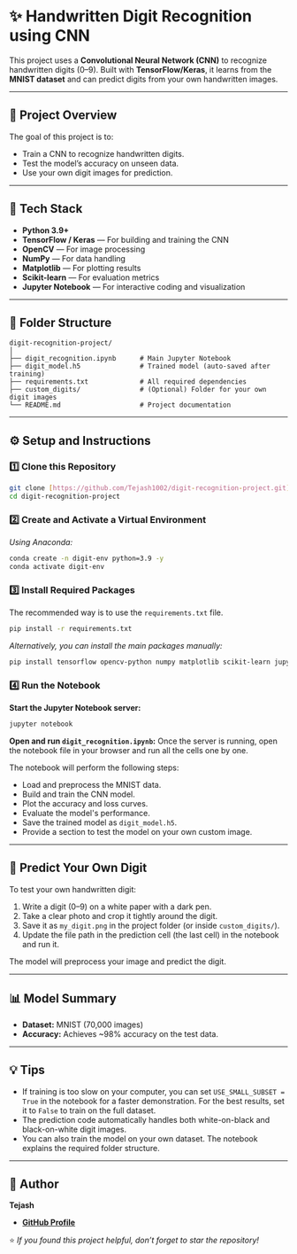  # ✨ Handwritten Digit Recognition using CNN

This project uses a **Convolutional Neural Network (CNN)** to recognize handwritten digits (0–9).
Built with **TensorFlow/Keras**, it learns from the **MNIST dataset** and can predict digits from your own handwritten images.

---

## 📘 Project Overview

The goal of this project is to:

* Train a CNN to recognize handwritten digits.
* Test the model’s accuracy on unseen data.
* Use your own digit images for prediction.

---

## 🧠 Tech Stack

* **Python 3.9+**
* **TensorFlow / Keras** — For building and training the CNN
* **OpenCV** — For image processing
* **NumPy** — For data handling
* **Matplotlib** — For plotting results
* **Scikit-learn** — For evaluation metrics
* **Jupyter Notebook** — For interactive coding and visualization

---

## 📁 Folder Structure

```
digit-recognition-project/
│
├── digit_recognition.ipynb      # Main Jupyter Notebook
├── digit_model.h5               # Trained model (auto-saved after training)
├── requirements.txt             # All required dependencies
├── custom_digits/               # (Optional) Folder for your own digit images
└── README.md                    # Project documentation
```

---

## ⚙️ Setup and Instructions

### 1️⃣ Clone this Repository

```bash
git clone [https://github.com/Tejash1002/digit-recognition-project.git](https://github.com/Tejash1002/digit-recognition-project.git)
cd digit-recognition-project
```

### 2️⃣ Create and Activate a Virtual Environment

*Using Anaconda:*

```bash
conda create -n digit-env python=3.9 -y
conda activate digit-env
```

### 3️⃣ Install Required Packages

The recommended way is to use the `requirements.txt` file.

```bash
pip install -r requirements.txt
```

*Alternatively, you can install the main packages manually:*
```bash
pip install tensorflow opencv-python numpy matplotlib scikit-learn jupyter
```

### 4️⃣ Run the Notebook

**Start the Jupyter Notebook server:**

```bash
jupyter notebook
```

**Open and run `digit_recognition.ipynb`:**
Once the server is running, open the notebook file in your browser and run all the cells one by one.

The notebook will perform the following steps:
* Load and preprocess the MNIST data.
* Build and train the CNN model.
* Plot the accuracy and loss curves.
* Evaluate the model's performance.
* Save the trained model as `digit_model.h5`.
* Provide a section to test the model on your own custom image.

---

## 🧠 Predict Your Own Digit

To test your own handwritten digit:

1.  Write a digit (0–9) on a white paper with a dark pen.
2.  Take a clear photo and crop it tightly around the digit.
3.  Save it as `my_digit.png` in the project folder (or inside `custom_digits/`).
4.  Update the file path in the prediction cell (the last cell) in the notebook and run it.

The model will preprocess your image and predict the digit.

---

## 📊 Model Summary

* **Dataset:** MNIST (70,000 images)
* **Accuracy:** Achieves ~98% accuracy on the test data.

---

## 💡 Tips

* If training is too slow on your computer, you can set `USE_SMALL_SUBSET = True` in the notebook for a faster demonstration. For the best results, set it to `False` to train on the full dataset.
* The prediction code automatically handles both white-on-black and black-on-white digit images.
* You can also train the model on your own dataset. The notebook explains the required folder structure.

---

## 👤 Author

**Tejash**

* [**GitHub Profile**](https://github.com/Tejash1002)

⭐ *If you found this project helpful, don’t forget to star the repository!*
